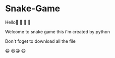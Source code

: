 # Snake-Game
Hello👋 🤚 👋 🤚 

Welcome to snake game this i'm created by python

Don't foget to download all the file 

😀 😃😀 😃



